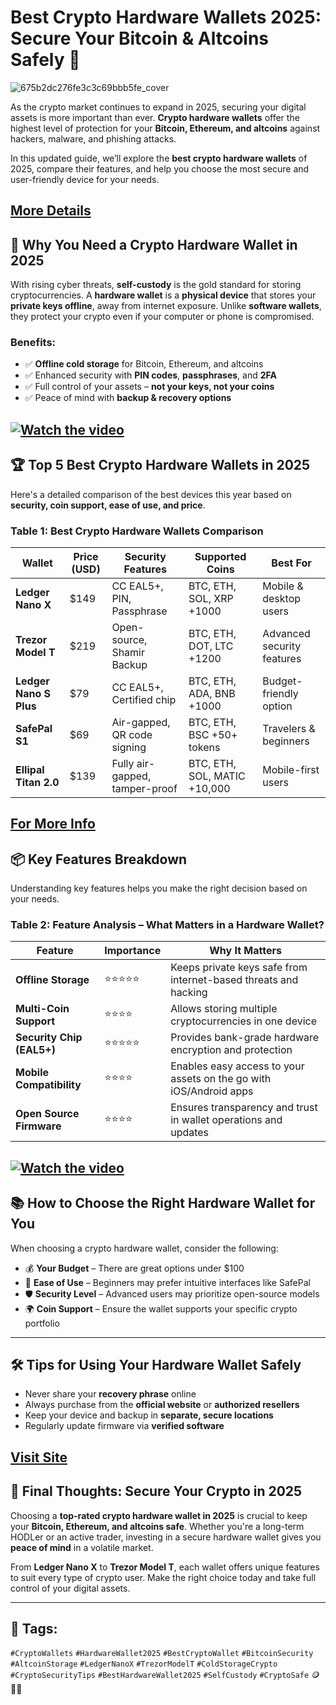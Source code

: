 # **Best Crypto Hardware Wallets 2025: Secure Your Bitcoin & Altcoins Safely 🔐**

![675b2dc276fe3c3c69bbb5fe_cover](https://github.com/user-attachments/assets/8dcd4db3-756c-4064-84fe-dbe5d161f2bc)

As the crypto market continues to expand in 2025, securing your digital assets is more important than ever. **Crypto hardware wallets** offer the highest level of protection for your **Bitcoin, Ethereum, and altcoins** against hackers, malware, and phishing attacks.

In this updated guide, we’ll explore the **best crypto hardware wallets** of 2025, compare their features, and help you choose the most secure and user-friendly device for your needs.

[More Details](https://bitly.cx/Wzv00)
---

## 🔎 Why You Need a Crypto Hardware Wallet in 2025

With rising cyber threats, **self-custody** is the gold standard for storing cryptocurrencies. A **hardware wallet** is a **physical device** that stores your **private keys offline**, away from internet exposure. Unlike **software wallets**, they protect your crypto even if your computer or phone is compromised.

### Benefits:
- ✅ **Offline cold storage** for Bitcoin, Ethereum, and altcoins  
- ✅ Enhanced security with **PIN codes**, **passphrases**, and **2FA**  
- ✅ Full control of your assets – **not your keys, not your coins**  
- ✅ Peace of mind with **backup & recovery options**

[![Watch the video](https://img.youtube.com/vi/naGaNmMDPDw/hqdefault.jpg)](https://youtu.be/naGaNmMDPDw)
---

## 🏆 Top 5 Best Crypto Hardware Wallets in 2025

Here's a detailed comparison of the best devices this year based on **security, coin support, ease of use, and price**.

### Table 1: Best Crypto Hardware Wallets Comparison

| **Wallet**              | **Price (USD)** | **Security Features**         | **Supported Coins**           | **Best For**                |
|-------------------------|-----------------|-------------------------------|-------------------------------|-----------------------------|
| **Ledger Nano X**       | $149            | CC EAL5+, PIN, Passphrase     | BTC, ETH, SOL, XRP +1000      | Mobile & desktop users      |
| **Trezor Model T**      | $219            | Open-source, Shamir Backup    | BTC, ETH, DOT, LTC +1200      | Advanced security features  |
| **Ledger Nano S Plus**  | $79             | CC EAL5+, Certified chip       | BTC, ETH, ADA, BNB +1000      | Budget-friendly option      |
| **SafePal S1**          | $69             | Air-gapped, QR code signing    | BTC, ETH, BSC +50+ tokens     | Travelers & beginners       |
| **Ellipal Titan 2.0**   | $139            | Fully air-gapped, tamper-proof| BTC, ETH, SOL, MATIC +10,000  | Mobile-first users          |

[For More Info](https://bitly.cx/YAxD)
---

## 📦 Key Features Breakdown

Understanding key features helps you make the right decision based on your needs.

### Table 2: Feature Analysis – What Matters in a Hardware Wallet?

| **Feature**             | **Importance** | **Why It Matters**                                                               |
|-------------------------|----------------|----------------------------------------------------------------------------------|
| **Offline Storage**     | ⭐⭐⭐⭐⭐          | Keeps private keys safe from internet-based threats and hacking                 |
| **Multi-Coin Support**  | ⭐⭐⭐⭐           | Allows storing multiple cryptocurrencies in one device                          |
| **Security Chip (EAL5+)**| ⭐⭐⭐⭐⭐         | Provides bank-grade hardware encryption and protection                          |
| **Mobile Compatibility**| ⭐⭐⭐⭐           | Enables easy access to your assets on the go with iOS/Android apps              |
| **Open Source Firmware**| ⭐⭐⭐⭐           | Ensures transparency and trust in wallet operations and updates                 |

[![Watch the video](https://img.youtube.com/vi/dm5LeTRYACY/hqdefault.jpg)](https://youtu.be/dm5LeTRYACY)
---

## 📚 How to Choose the Right Hardware Wallet for You

When choosing a crypto hardware wallet, consider the following:
- 💰 **Your Budget** – There are great options under $100  
- 🧠 **Ease of Use** – Beginners may prefer intuitive interfaces like SafePal  
- 🛡️ **Security Level** – Advanced users may prioritize open-source models  
- 🌍 **Coin Support** – Ensure the wallet supports your specific crypto portfolio  

---

## 🛠️ Tips for Using Your Hardware Wallet Safely

- Never share your **recovery phrase** online  
- Always purchase from the **official website** or **authorized resellers**  
- Keep your device and backup in **separate, secure locations**  
- Regularly update firmware via **verified software**

[Visit Site](https://bitly.cx/Z1tlo)
---

## 🌟 Final Thoughts: Secure Your Crypto in 2025

Choosing a **top-rated crypto hardware wallet in 2025** is crucial to keep your **Bitcoin, Ethereum, and altcoins safe**. Whether you're a long-term HODLer or an active trader, investing in a secure hardware wallet gives you **peace of mind** in a volatile market.

From **Ledger Nano X** to **Trezor Model T**, each wallet offers unique features to suit every type of crypto user. Make the right choice today and take full control of your digital assets.

---

## 🔖 Tags:
`#CryptoWallets` `#HardwareWallet2025` `#BestCryptoWallet` `#BitcoinSecurity` `#AltcoinStorage` `#LedgerNanoX` `#TrezorModelT` `#ColdStorageCrypto` `#CryptoSecurityTips` `#BestHardwareWallet2025` `#SelfCustody` `#CryptoSafe` 🪙💼🔐
